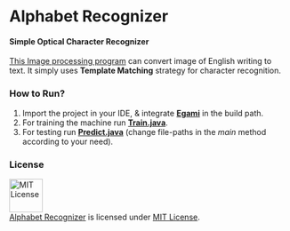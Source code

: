 # Alphabet Recognizer

#### Simple Optical Character Recognizer 

[This Image processing program](http://minhaskamal.github.io/AlphabetRecognizer) can convert image of English writing to text. It simply uses **Template Matching** strategy for character recognition.

### How to Run?
1. Import the project in your IDE, & integrate **[Egami](https://github.com/MinhasKamal/Egami)** in the build path.
2. For training the machine run **[Train.java](https://github.com/MinhasKamal/AlphabetRecognizer/blob/master/src/com/minhaskamal/alphabetRecognizer/Train.java)**.
3. For testing run **[Predict.java](https://github.com/MinhasKamal/AlphabetRecognizer/blob/master/src/com/minhaskamal/alphabetRecognizer/Predict.java)** (change file-paths in the *main* method according to your need).

### License

<a rel="license" href="https://opensource.org/licenses/MIT"><img alt="MIT License" src="https://cloud.githubusercontent.com/assets/5456665/18950087/fbe0681a-865f-11e6-9552-e59d038d5913.png" width="60em" height=auto/></a><br/><a href="https://github.com/MinhasKamal/AlphabetRecognizer">Alphabet Recognizer</a> is licensed under <a rel="license" href="https://opensource.org/licenses/MIT">MIT License</a>.
